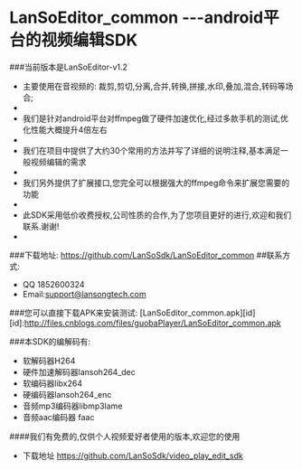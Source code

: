 # LanSoEditor_common  ---android平台的视频编辑SDK

###当前版本是LanSoEditor-v1.2

*  主要使用在音视频的: 裁剪,剪切,分离,合并,转换,拼接,水印,叠加,混合,转码等场合;
*  
*  我们是针对android平台对ffmpeg做了硬件加速优化,经过多款手机的测试,优化性能大概提升4倍左右
*  
*  我们在项目中提供了大约30个常用的方法并写了详细的说明注释,基本满足一般视频编辑的需求
*  
*  我们另外提供了扩展接口,您完全可以根据强大的ffmpeg命令来扩展您需要的功能
*  
*  此SDK采用低价收费授权,公司性质的合作,为了您项目更好的进行,欢迎和我们联系.谢谢!
*  
###下载地址:
		https://github.com/LanSoSdk/LanSoEditor_common
##联系方式:
*   QQ 1852600324 
*   Email:support@lansongtech.com

###您可以直接下载APK来安装测试:
  [LanSoEditor_common.apk][id]
[id]:http://files.cnblogs.com/files/guobaPlayer/LanSoEditor_common.apk 

###本SDK的编解码有:
*  软解码器H264
*  硬件加速解码器lansoh264_dec
*  软编码器libx264
*  硬编码器lansoh264_enc
*  音频mp3编码器libmp3lame
*  音频aac编码器 faac

####我们有免费的,仅供个人视频爱好者使用的版本,欢迎您的使用
*   下载地址 https://github.com/LanSoSdk/video_play_edit_sdk  
   















